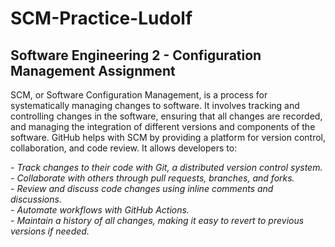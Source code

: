 # SCM-Practice-Ludolf
## Software Engineering 2 - Configuration Management Assignment
<!-- Joshua Ludolf -->

SCM, or Software Configuration Management, is a process for systematically managing changes to software. It involves tracking and controlling changes in the software, ensuring that all changes are recorded, and managing the integration of different versions and components of the software. GitHub helps with SCM by providing a platform for version control, collaboration, and code review. It allows developers to:

<i>
- Track changes to their code with Git, a distributed version control system. <br>
</i>

<i>
- Collaborate with others through pull requests, branches, and forks. <br>
</i>

<i>
- Review and discuss code changes using inline comments and discussions. <br>
</i>

<i>
- Automate workflows with GitHub Actions. <br>
</i>

<i>
- Maintain a history of all changes, making it easy to revert to previous versions if needed. <br>
</i>
